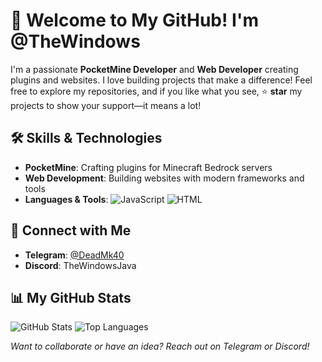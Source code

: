 # 👋 Welcome to My GitHub! I'm @TheWindows

I'm a passionate **PocketMine Developer** and **Web Developer** creating plugins and websites. I love building projects that make a difference! Feel free to explore my repositories, and if you like what you see, ⭐ **star** my projects to show your support—it means a lot!

## 🛠️ Skills & Technologies
- **PocketMine**: Crafting plugins for Minecraft Bedrock servers
- **Web Development**: Building websites with modern frameworks and tools
- **Languages & Tools**: 
  ![JavaScript](https://img.shields.io/badge/-JavaScript-F7DF1E?logo=javascript&logoColor=black&style=flat)
  ![HTML](https://img.shields.io/badge/-HTML-E34F26?logo=html5&logoColor=white&style=flat)

## 📱 Connect with Me
- **Telegram**: [@DeadMk40](https://t.me/DeadMk40)
- **Discord**: TheWindowsJava

## 📊 My GitHub Stats
![GitHub Stats](https://github-readme-stats.vercel.app/api?username=TheWindows&show_icons=true&theme=blue-green)
![Top Languages](https://github-readme-stats.vercel.app/api/top-langs/?username=TheWindows&layout=compact&theme=blue-green)

*Want to collaborate or have an idea? Reach out on Telegram or Discord!*
